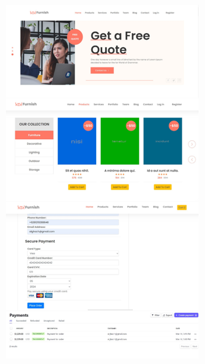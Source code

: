 ![home Image](https://github.com/AlghazHernanda/shop-Ecommerce/blob/main/home.JPG?raw=true)
![product Image](https://github.com/AlghazHernanda/shop-Ecommerce/blob/main/product.JPG?raw=true)
![payment Image](https://github.com/AlghazHernanda/shop-Ecommerce/blob/main/payment.JPG?raw=true)
![stripe Image](https://github.com/AlghazHernanda/shop-Ecommerce/blob/main/stripe.JPG?raw=true)
